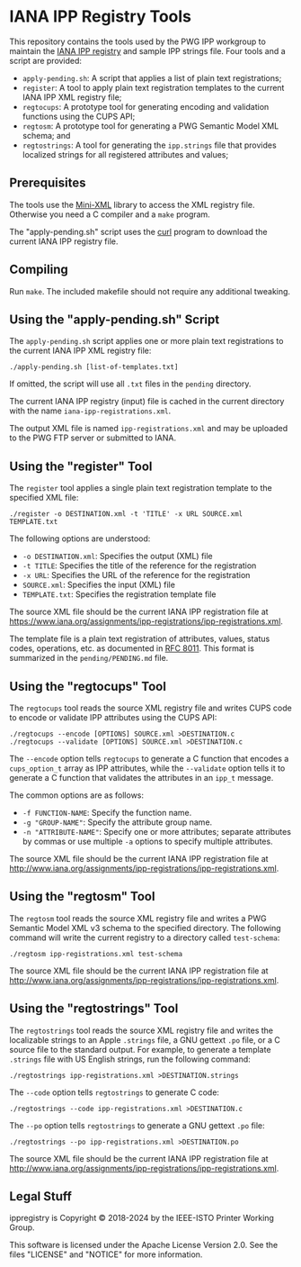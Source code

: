 IANA IPP Registry Tools
=======================

This repository contains the tools used by the PWG IPP workgroup to maintain
the [IANA IPP registry](https://www.iana.org/assignments/ipp-registrations) and
sample IPP strings file.  Four tools and a script are provided:

- `apply-pending.sh`: A script that applies a list of plain text registrations;
- `register`: A tool to apply plain text registration templates to the current
  IANA IPP XML registry file;
- `regtocups`: A prototype tool for generating encoding and validation functions
  using the CUPS API;
- `regtosm`: A prototype tool for generating a PWG Semantic Model XML schema;
  and
- `regtostrings`: A tool for generating the `ipp.strings` file that provides
  localized strings for all registered attributes and values;


Prerequisites
-------------

The tools use the [Mini-XML](https://www.msweet.org/mxml) library to access the
XML registry file.  Otherwise you need a C compiler and a `make` program.

The "apply-pending.sh" script uses the [curl](https://curl.haxx.se) program to
download the current IANA IPP registry file.


Compiling
---------

Run `make`.  The included makefile should not require any additional tweaking.


Using the "apply-pending.sh" Script
-----------------------------------

The `apply-pending.sh` script applies one or more plain text registrations to
the current IANA IPP XML registry file:

    ./apply-pending.sh [list-of-templates.txt]

If omitted, the script will use all `.txt` files in the `pending` directory.

The current IANA IPP registry (input) file is cached in the current directory
with the name `iana-ipp-registrations.xml`.

The output XML file is named `ipp-registrations.xml` and may be uploaded to the
PWG FTP server or submitted to IANA.


Using the "register" Tool
-------------------------

The `register` tool applies a single plain text registration template to the
specified XML file:

    ./register -o DESTINATION.xml -t 'TITLE' -x URL SOURCE.xml TEMPLATE.txt

The following options are understood:

- `-o DESTINATION.xml`: Specifies the output (XML) file
- `-t TITLE`: Specifies the title of the reference for the registration
- `-x URL`: Specifies the URL of the reference for the registration
- `SOURCE.xml`: Specifies the input (XML) file
- `TEMPLATE.txt`: Specifies the registration template file

The source XML file should be the current IANA IPP registration file at
<https://www.iana.org/assignments/ipp-registrations/ipp-registrations.xml>.

The template file is a plain text registration of attributes, values, status
codes, operations, etc. as documented in
[RFC 8011](https://tools.ietf.org/html/rfc8011).  This format is summarized in
the `pending/PENDING.md` file.


Using the "regtocups" Tool
--------------------------

The `regtocups` tool reads the source XML registry file and writes CUPS code to
encode or validate IPP attributes using the CUPS API:

    ./regtocups --encode [OPTIONS] SOURCE.xml >DESTINATION.c
    ./regtocups --validate [OPTIONS] SOURCE.xml >DESTINATION.c

The `--encode` option tells `regtocups` to generate a C function that encodes a
`cups_option_t` array as IPP attributes, while the `--validate` option tells it
to generate a C function that validates the attributes in an `ipp_t` message.

The common options are as follows:

- `-f FUNCTION-NAME`: Specify the function name.
- `-g "GROUP-NAME"`: Specify the attribute group name.
- `-n "ATTRIBUTE-NAME"`: Specify one or more attributes; separate attributes by
  commas or use multiple `-a` options to specify multiple attributes.

The source XML file should be the current IANA IPP registration file at
<http://www.iana.org/assignments/ipp-registrations/ipp-registrations.xml>.


Using the "regtosm" Tool
------------------------

The `regtosm` tool reads the source XML registry file and writes a PWG Semantic Model XML v3 schema to the specified directory.  The following command will write the current registry to a directory called `test-schema`:

    ./regtosm ipp-registrations.xml test-schema

The source XML file should be the current IANA IPP registration file at
<http://www.iana.org/assignments/ipp-registrations/ipp-registrations.xml>.


Using the "regtostrings" Tool
-----------------------------

The `regtostrings` tool reads the source XML registry file and writes the
localizable strings to an Apple `.strings` file, a GNU gettext `.po` file, or
a C source file to the standard output.  For example, to generate a template
`.strings` file with US English strings, run the following command:

    ./regtostrings ipp-registrations.xml >DESTINATION.strings

The `--code` option tells `regtostrings` to generate C code:

    ./regtostrings --code ipp-registrations.xml >DESTINATION.c

The `--po` option tells `regtostrings` to generate a GNU gettext `.po` file:

    ./regtostrings --po ipp-registrations.xml >DESTINATION.po

The source XML file should be the current IANA IPP registration file at
<http://www.iana.org/assignments/ipp-registrations/ipp-registrations.xml>.


Legal Stuff
-----------

ippregistry is Copyright © 2018-2024 by the IEEE-ISTO Printer Working Group.

This software is licensed under the Apache License Version 2.0.  See the files
"LICENSE" and "NOTICE" for more information.
